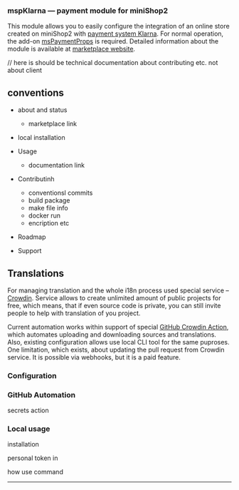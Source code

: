 <h3>mspKlarna &mdash; payment module for miniShop2</h3>

This module allows you to easily configure the integration of an online store created on miniShop2 with <a href="https://www.klarna.com/international/">payment system Klarna</a>. For normal operation, the add-on <a href="https://modstore.pro/packages/utilities/mspaymentprops">msPaymentProps</a> is required. Detailed information about the module is available at <a href="https://modstore.pro/office/packages/mspklarna">marketplace website</a>.

// here is should be technical documentation about contributing etc. not about client

## conventions

- about and status
    - marketplace link

- local installation
- Usage
    - documentation link
- Contributinh
    - conventionsl commits
    - build package
    - make file info
    - docker run
    - encription etc
- Roadmap
- Support

## Translations

For managing translation and the whole i18n process used special service – [Crowdin](https://crowdin.com/). Service allows to create unlimited amount of public projects for free, which means, that if even source code is private, you can still invite people to help with translation of you project.

Current automation works within support of special [GitHub Crowdin Action](url), which automates uploading and downloading sources and translations. Also, existing configuration allows use local CLI tool for the same puproses. One limitation, which exists, about updating the pull request from Crowdin service. It is possible via webhooks, but it is a paid feature.

### Configuration


### GitHub Automation

secrets
action

### Local usage

installation

personal token in 

how use command

---
